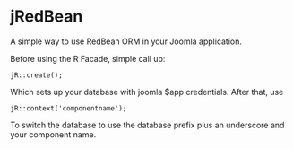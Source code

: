 jRedBean
===========

A simple way to use RedBean ORM in your Joomla application.

Before using the R Facade, simple call up:

    jR::create();

Which sets up your database with joomla $app credentials. After that, use

    jR::context('componentname');

To switch the database to use the database prefix plus an underscore and your component name.

